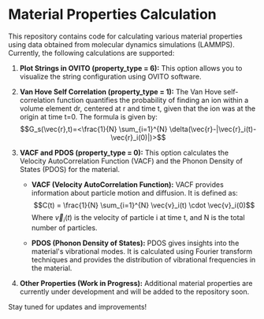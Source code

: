 # Material Properties Calculation

This repository contains code for calculating various material properties using data obtained from molecular dynamics simulations (LAMMPS). Currently, the following calculations are supported:

1. **Plot Strings in OVITO (property_type = 6):**
   This option allows you to visualize the string configuration using OVITO software.

2. **Van Hove Self Correlation (property_type = 1):**
   The Van Hove self-correlation function quantifies the probability of finding an ion within a volume element dr, centered at r and time t, given that the ion was at the origin at time t=0. The formula is given by:
   $$G_s(\vec{r},t)=<\frac{1}{N} \sum_{i=1}^{N} \delta(\vec{r}-|\vec{r}_i(t)-\vec{r}_i(0)|)>$$

3. **VACF and PDOS (property_type = 0):**
   This option calculates the Velocity AutoCorrelation Function (VACF) and the Phonon Density of States (PDOS) for the material.
   
   - **VACF (Velocity AutoCorrelation Function):**
     VACF provides information about particle motion and diffusion. It is defined as:
     $$C(t) = \frac{1}{N} \sum_{i=1}^{N} \vec{v}_i(t) \cdot \vec{v}_i(0)$$
     Where $\vec{v}_i(t)$ is the velocity of particle i at time t, and N is the total number of particles.

   - **PDOS (Phonon Density of States):**
     PDOS gives insights into the material's vibrational modes. It is calculated using Fourier transform techniques and provides the distribution of vibrational frequencies in the material.

4. **Other Properties (Work in Progress):**
   Additional material properties are currently under development and will be added to the repository soon.

Stay tuned for updates and improvements!


